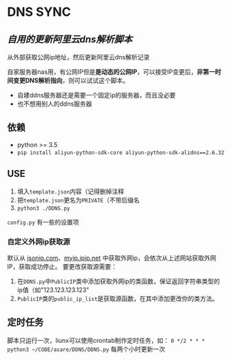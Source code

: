 # DNS SYNC

## *自用的更新阿里云dns解析脚本*

从外部获取公网ip地址，然后更新阿里云dns解析记录

自家服务器nas用，有公网IP但是**是动态的公网IP**，可以接受IP变更后，**非第一时间变更DNS解析指向**，则可以试试这个脚本。
* 自建ddns服务器还是需要一个固定ip的服务器，而且没必要
* 也不想用别人的ddns服务器

## 依赖

* python >= 3.5
* `pip install aliyun-python-sdk-core aliyun-python-sdk-alidns==2.6.32`

## USE

1. 填入`template.json`内容（记得删掉注释
2. 把`template.json`更名为`PRIVATE`（不带后缀名
3. `python3 ./DDNS.py`

`config.py` 有一些的设置项

### 自定义外网ip获取源
默认从 [jsonip.com](https://jsonip.com)、[myip.ipip.net](http://myip.ipip.net) 中获取外网ip，会依次从上述网站获取外网IP，获取成功停止。
要更改获取源需要：
1. 在`DDNS.py`中`PublicIP`类中添加获取外网ip的类函数，保证返回字符串类型的ip值（如"123.123.123.123"
2. `PublicIP`类的`public_ip_list`是获取源函数，在其中添加更改你的类方法。

## 定时任务

脚本只运行一次，liunx可以使用crontab制作定时任务，如：
`0 */2 * * * python3 ~/CODE/asare/DDNS/DDNS.py` 每两个小时更新一次
